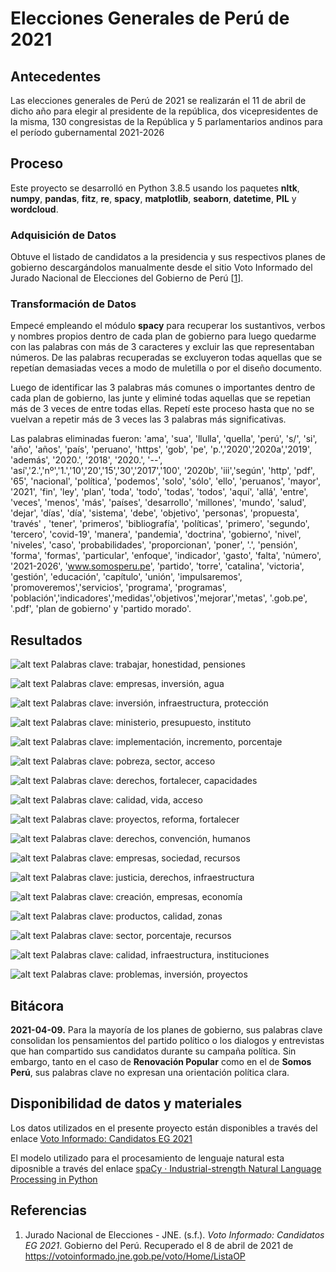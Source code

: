 # Elecciones Generales de Perú de 2021

## Antecedentes

Las elecciones generales de Perú de 2021 se realizarán el 11 de abril de dicho año para elegir al presidente de la república, dos vicepresidentes de la misma, 130 congresistas de la República y 5 parlamentarios andinos para el período gubernamental 2021-2026

## Proceso

Este proyecto se desarrolló en Python 3.8.5 usando los paquetes **nltk**, **numpy**, **pandas**, **fitz**, **re**, **spacy**, **matplotlib**, **seaborn**, **datetime**, **PIL** y **wordcloud**.

### Adquisición de Datos

Obtuve el listado de candidatos a la presidencia y sus respectivos planes de gobierno descargándolos manualmente desde el sitio Voto Informado del Jurado Nacional de Elecciones del Gobierno de Perú [[1]].

### Transformación de Datos

Empecé empleando el módulo **spacy** para recuperar los sustantivos, verbos y nombres propios dentro de cada plan de gobierno para luego quedarme con las palabras con más de 3 caracteres y excluir las que representaban números. De las palabras recuperadas se excluyeron todas aquellas que se repetían demasiadas veces a modo de muletilla o por el diseño documento.

Luego de identificar las 3 palabras más comunes o importantes dentro de cada plan de gobierno, las junte y eliminé todas aquellas que se repetian más de 3 veces de entre todas ellas. Repetí este proceso  hasta que no se vuelvan a repetir más de 3 veces las 3 palabras más significativas.
 
Las palabras eliminadas fueron: 'ama', 'sua', 'llulla', 'quella', 'perú', 's/', 'si', 'año', 'años', 'país', 'peruano', 'https', 'gob', 'pe', 'p.','2020','2020a','2019', 'además', '2020.', '2018', '2020.', '--', 'así','2.','nº','1.','10','20','15','30','2017','100', '2020b', 'iii','según', 'http', 'pdf', '65', 'nacional', 'política', 'podemos', 'solo', 'sólo', 'ello', 'peruanos', 'mayor', '2021', 'fin', 'ley', 'plan', 'toda', 'todo', 'todas', 'todos', 'aquí', 'allá', 'entre', 'veces', 'menos', 'más', 'países', 'desarrollo', 'millones', 'mundo', 'salud', 'dejar', 'días', 'día', 'sistema', 'debe', 'objetivo', 'personas', 'propuesta', 'través' , 'tener', 'primeros', 'bibliografía', 'políticas', 'primero', 'segundo', 'tercero', 'covid-19', 'manera', 'pandemia', 'doctrina', 'gobierno', 'nivel', 'niveles', 'caso', 'probabilidades', 'proporcionan', 'poner', '.', 'pensión', 'forma', 'formas', 'particular', 'enfoque', 'indicador', 'gasto', 'falta', 'número', '2021-2026', 'www.somosperu.pe', 'partido', 'torre', 'catalina', 'victoria', 'gestión', 'educación', 'capítulo', 'unión', 'impulsaremos', 'promoveremos','servicios', 'programa', 'programas', 'población','indicadores','medidas','objetivos','mejorar','metas', '.gob.pe', '.pdf', 'plan de gobierno' y 'partido morado'.

## Resultados

![alt text](dist/Acción_Popular.jpg "Acción Popular")
Palabras clave: trabajar, honestidad, pensiones

![alt text](dist/Alianza_para_el_Progreso.jpg "Alianza para el Progreso")
Palabras clave: empresas, inversión, agua

![alt text](dist/Avanza_País.jpg "Avanza País")
Palabras clave: inversión, infraestructura, protección

![alt text](dist/Democracia_Directa.jpg "Democracia Directa")
Palabras clave: ministerio, presupuesto, instituto

![alt text](dist/Frente_Amplio.jpg "Frente Amplio")
Palabras clave: implementación, incremento, porcentaje

![alt text](dist/Fuerza_Popular.jpg "Fuerza Popular")
Palabras clave: pobreza, sector, acceso

![alt text](dist/Juntos_por_El_Perú.jpg "Juntos por El Perú")
Palabras clave: derechos, fortalecer, capacidades

![alt text](dist/Partido_Morado.jpg "Partido Morado")
Palabras clave: calidad, vida, acceso

![alt text](dist/Partido_Nacionalista_Peruano.jpg "Partido Nacionalista Peruano")
Palabras clave: proyectos, reforma, fortalecer

![alt text](dist/Partido_Popular_Cristiano.jpg "Partido Popular Cristiano")
Palabras clave: derechos, convención, humanos

![alt text](dist/Perú_Libre.jpg "Perú Libre")
Palabras clave: empresas, sociedad, recursos

![alt text](dist/Perú_Patria_Segura.jpg "Perú Patria Segura")
Palabras clave: justicia, derechos, infraestructura

![alt text](dist/Podemos_Perú.jpg "Podemos Perú")
Palabras clave: creación, empresas, economía

![alt text](dist/Renovacion_Popular.jpg "Renovacion Popular")
Palabras clave: productos, calidad, zonas

![alt text](dist/Somos_Perú.jpg "Somos Perú")
Palabras clave: sector, porcentaje, recursos

![alt text](dist/Unión_Por_el_Perú.jpg "Unión Por el Perú")
Palabras clave: calidad, infraestructura, instituciones

![alt text](dist/Victoria_Nacional.jpg "Victoria Nacional")
Palabras clave: problemas, inversión, proyectos

## Bitácora

**2021-04-09.** Para la mayoría de los planes de gobierno, sus palabras clave consolidan los pensamientos del partido político o los dialogos y entrevistas que han compartido sus candidatos durante su campaña política. Sin embargo, tanto en el caso de **Renovación Popular** como en el de **Somos Perú**, sus palabras clave no expresan una orientación política clara.

## Disponibilidad de datos y materiales 

Los datos utilizados en el presente proyecto están disponibles a través del enlace [Voto Informado: Candidatos EG 2021](https://votoinformado.jne.gob.pe/voto/Home/ListaOP "Voto Informado: Candidatos EG 2021")

El modelo utilizado para el procesamiento de lenguaje natural esta diposnible a través del enlace [spaCy · Industrial-strength Natural Language Processing in Python](https://spacy.io/ "spaCy · Industrial-strength Natural Language Processing in Python")

## Referencias

1. Jurado Nacional de Elecciones - JNE. (s.f.). _Voto Informado: Candidatos EG 2021_. Gobierno del Perú. Recuperado el 8 de abril de 2021 de https://votoinformado.jne.gob.pe/voto/Home/ListaOP

[1]: https://votoinformado.jne.gob.pe/voto/Home/ListaOP